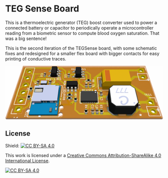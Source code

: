 # TEG Sense Board

This is a thermoelectric generator (TEG) boost converter used to power a connected battery or capacitor to periodically operate a microcontroller reading from a biometric sensor to compute blood oxygen saturation. That was a big sentence!

This is the second iteration of the TEGSense board, with some schematic fixes and redesigned for a smaller flex board with bigger contacts for easy printing of conductive traces.

![CAD rendering](flex-cad.png)

## License

Shield: [![CC BY-SA 4.0][cc-by-sa-shield]][cc-by-sa]

This work is licensed under a
[Creative Commons Attribution-ShareAlike 4.0 International License][cc-by-sa].

[![CC BY-SA 4.0][cc-by-sa-image]][cc-by-sa]

[cc-by-sa]: http://creativecommons.org/licenses/by-sa/4.0/
[cc-by-sa-image]: https://licensebuttons.net/l/by-sa/4.0/88x31.png
[cc-by-sa-shield]: https://img.shields.io/badge/License-CC%20BY--SA%204.0-lightgrey.svg
